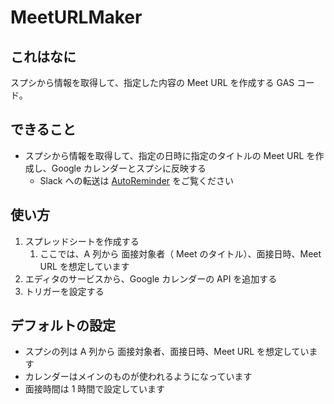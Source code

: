 # MeetURLMaker

## これはなに

スプシから情報を取得して、指定した内容の Meet URL を作成する GAS コード。

## できること

* スプシから情報を取得して、指定の日時に指定のタイトルの Meet URL を作成し、Google カレンダーとスプシに反映する
    * Slack への転送は [AutoReminder](https://github.com/KaijuAtUT/AutoReminder) をご覧ください

## 使い方

1. スプレッドシートを作成する
    1. ここでは、A 列から 面接対象者（ Meet のタイトル）、面接日時、Meet URL を想定しています
2. エディタのサービスから、Google カレンダーの API を追加する
3. トリガーを設定する

## デフォルトの設定

* スプシの列は A 列から 面接対象者、面接日時、Meet URL を想定しています
* カレンダーはメインのものが使われるようになっています
* 面接時間は 1 時間で設定しています
